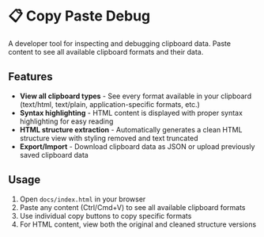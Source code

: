# 📋 Copy Paste Debug

A developer tool for inspecting and debugging clipboard data. Paste content to see all available clipboard formats and their data.

## Features

- **View all clipboard types** - See every format available in your clipboard (text/html, text/plain, application-specific formats, etc.)
- **Syntax highlighting** - HTML content is displayed with proper syntax highlighting for easy reading
- **HTML structure extraction** - Automatically generates a clean HTML structure view with styling removed and text truncated
- **Export/Import** - Download clipboard data as JSON or upload previously saved clipboard data

## Usage

1. Open `docs/index.html` in your browser
2. Paste any content (Ctrl/Cmd+V) to see all available clipboard formats
3. Use individual copy buttons to copy specific formats
4. For HTML content, view both the original and cleaned structure versions
